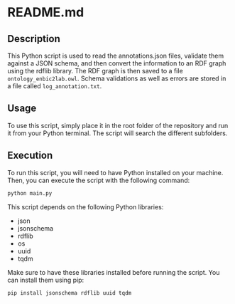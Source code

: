# README.md

## Description
This Python script is used to read the annotations.json files, validate them against a JSON schema, and then convert the information to an RDF graph using the rdflib library.
The RDF graph is then saved to a file ``ontology_enbic2lab.owl``.
Schema validations as well as errors are stored in a file called ``log_annotation.txt``.

## Usage
To use this script, simply place it in the root folder of the repository and run it from your Python terminal. The script will search the different subfolders.

## Execution
To run this script, you will need to have Python installed on your machine. Then, you can execute the script with the following command:

```bash
python main.py
```

This script depends on the following Python libraries:

- json
- jsonschema
- rdflib
- os
- uuid
- tqdm

Make sure to have these libraries installed before running the script. You can install them using pip:

```bash
pip install jsonschema rdflib uuid tqdm
```

